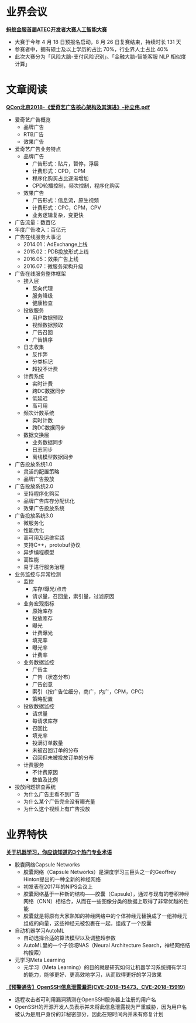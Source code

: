 ﻿# 业界会议

[**蚂蚁金服首届ATEC开发者大赛人工智能大赛**](https://www.jiqizhixin.com/articles/2018-10-15-14)
* 大赛于今年 4 月 18 日预报名启动，8 月 26 日复赛结束，持续时长 131 天
* 参赛者中，拥有硕士及以上学历的占比 70%，行业界人士占比 40%
* 此次大赛分为「风险大脑-支付风险识别」、「金融大脑-智能客服 NLP 相似度计算」


# 文章阅读

[**QCon北京2018-《爱奇艺广告核心架构及其演进》-孙立伟.pdf**](https://ppt.geekbang.org/list/qconbj2018)
* 爱奇艺广告概览
   * 品牌广告
   * RTB广告
   * 效果广告
* 爱奇艺广告业务特点
   * 品牌广告
      * 广告形式：贴片，暂停，浮层
      * 计费形式：CPD，CPM
      * 程序化购买占比逐渐增加
      * CPD轮播控制，频次控制，程序化购买
   * 效果广告
      * 广告形式：信息流，原生视频
      * 计费形式：CPC，CPM，CPV
      * 业务逻辑复杂，变更快
* 广告流量：数百亿
* 年度广告收入：百亿元
* 广告在线服务大事记
   * 2014.01：AdExchange上线
   * 2015.02：PDB投放形式上线
   * 2016.05：效果广告上线
   * 2016.07：微服务架构升级
* 广告在线服务整体框架
   * 接入层
      * 反向代理
      * 服务降级
      * 健康检查
   * 投放服务
      * 用户数据预取
      * 视频数据预取
      * 广告召回
      * 广告排序
   * 日志收集
      * 反作弊
      * 分类标记
      * 超投不计费
   * 计费系统
      * 实时计费
      * 跨DC数据同步
      * 低延迟
      * 高可用
   * 频次计数系统
      * 实时计数
      * 跨DC数据同步
   * 数据交换层
      * 业务数据同步
      * 日志同步
      * 离线模型数据同步
* 广告投放系统1.0
   * 灵活的配置策略
   * 品牌广告投放
* 广告投放系统2.0
   * 支持程序化购买
   * 品牌广告库存分配优化
   * 效果广告投放系统
* 广告投放系统3.0
   * 微服务化
   * 性能优化
   * 高可用及运维实践
   * 支持C++，protobuf协议
   * 异步编程模型
   * 高性能
   * 易于进行服务治理
* 业务监控与异常检测
   * 监控
      * 库存/曝光/点击
      * 请求量，召回量，索引量，过滤原因
   * 业务宏观指标
      * 原始库存
      * 投放库存
      * 曝光
      * 计费曝光
      * 填充率
      * 曝光率
      * 计费率
   * 业务数据监控
      * 广告主
      * 广告（状态分布）
      * 广告创意
      * 索引（按广告位细分，商广，内广，CPM，CPC）
      * 策略配置
   * 投放数据监控
      * 请求量
      * 每请求库存
      * 召回比
      * 填充率
      * 投满订单数量
      * 未被召回订单的分布
      * 召回但未被投放订单的分布
   * 计费服务
      * 不计费原因
      * 数值及比例
* 投放问题排查系统
   * 为什么广告主看不到广告
   * 为什么某个广告完全没有曝光量
   * 为什么这个视频上有广告投放


# 业界特快

[**关于机器学习，你应该知道的3个热门专业术语**](http://www.sohu.com/a/259063975_133098)
* 胶囊网络Capsule Networks
   * 胶囊网络（Capsule Networks）是深度学习三巨头之一的Geoffrey Hinton提出的一种全新的神经网络
   * 初发表在2017年的NIPS会议上
   * 胶囊网络基于一种新的结构——胶囊（Capsule），通过与现有的卷积神经网络（CNN）相结合，从而在一些图像分类的数据上取得了非常优越的性能
   * 胶囊就是将原有大家熟知的神经网络中的个体神经元替换成了一组神经元组成的向量，这些神经元被包裹在一起，组成了一个胶囊
* 自动机器学习AutoML
   * 自动选择合适的算法模型以及调整超参数
   * AutoML里的一个子领域NAS（Neural Architecture Search，神经网络结构搜索）
* 元学习Meta Learning
   * 元学习（Meta Learning）的目的就是研究如何让机器学习系统拥有学习的能力，能够更好、更高效地学习，从而取得更好的学习效果

[**【预警通告】OpenSSH信息泄露漏洞(CVE-2018-15473、CVE-2018-15919)**](http://blog.nsfocus.net/openssh-cve-2018-15919/)
* 远程攻击者可利用漏洞猜测在OpenSSH服务器上注册的用户名
* OpenSSH的开源开发人员表示并未将此信息泄露视为严重威胁，因为用户名被认为是用户身份的非秘密部分，因此在短时间内并未有修复计划
